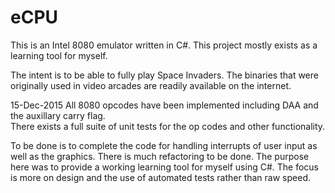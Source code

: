 # eCPU
This is an Intel 8080 emulator written in C#.  This project mostly exists as a learning tool for myself.

The intent is to be able to fully play Space Invaders. The binaries that were originally used in video arcades are readily
available on the internet.

15-Dec-2015
All 8080 opcodes have been implemented including DAA and the auxillary carry flag.  
There exists a full suite of unit tests for the op codes and other functionality.

To be done is to complete the code for handling interrupts of user input as well as the graphics.
There is much refactoring to be done.  The purpose here was to provide a working learning tool for myself
using C#.  The focus is more on design and the use of automated tests rather than raw speed. 
